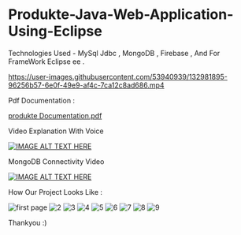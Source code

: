 # Produkte-Java-Web-Application-Using-Eclipse
Technologies Used - MySql Jdbc , MongoDB , Firebase , And For FrameWork Eclipse ee .


https://user-images.githubusercontent.com/53940939/132981895-96256b57-6e0f-49e9-af4c-7ca12c8ad686.mp4


Pdf Documentation : 

[produkte Documentation.pdf](https://github.com/DHIMANvivek/Produkte-Java-Web-Application-Using-Eclipse/files/7149343/produkte.Documentation.pdf)




Video Explanation With Voice


[![IMAGE ALT TEXT HERE](https://i.ytimg.com/an_webp/TisSeeRNB-A/mqdefault_6s.webp?du=3000&sqp=CODv9okG&rs=AOn4CLBPLjeEwvynElS3A2Z8kBX4GM817g)](https://www.youtube.com/watch?v=TisSeeRNB-A)



MongoDB Connectivity Video 

[![IMAGE ALT TEXT HERE](https://i.ytimg.com/vi/Fa0oii2hn0A/hqdefault.jpg?sqp=-oaymwEcCNACELwBSFXyq4qpAw4IARUAAIhCGAFwAcABBg==&rs=AOn4CLBVNjFI9B4Bewu3mJ3CydIwjTuAhQ)](https://www.youtube.com/playlist?list=PLJK8Pik8ZzCgxI9atCmkWADJw_YzVilq6)


How Our Project Looks Like :

![first page](https://user-images.githubusercontent.com/53940939/132982537-ae3f1ba9-c46d-4de4-b8a4-827b2d48f88d.png)
![2](https://user-images.githubusercontent.com/53940939/132982538-d368ecff-2fce-4198-bb85-0b348f06ec0c.png)
![3](https://user-images.githubusercontent.com/53940939/132982552-c4932854-fdbb-4cde-8810-57933928419b.png)
![4](https://user-images.githubusercontent.com/53940939/132982554-36985c8b-f181-4513-87ed-b5d58aeaeaee.png)
![5](https://user-images.githubusercontent.com/53940939/132982555-c37ccddb-bfad-4910-b44b-1035d684a3e2.png)
![6](https://user-images.githubusercontent.com/53940939/132982556-8c788a59-ed73-4140-8381-6d9af298c87c.png)
![7](https://user-images.githubusercontent.com/53940939/132982557-84922ff5-fcc1-4277-a8a5-d94ad96378b1.png)
![8](https://user-images.githubusercontent.com/53940939/132982558-9a4869d0-22d6-4da4-a2a8-67e7168de311.png)
![9](https://user-images.githubusercontent.com/53940939/132982559-83a3df8a-6f4b-4a18-ab1a-2b6db1344668.png)






Thankyou :)

